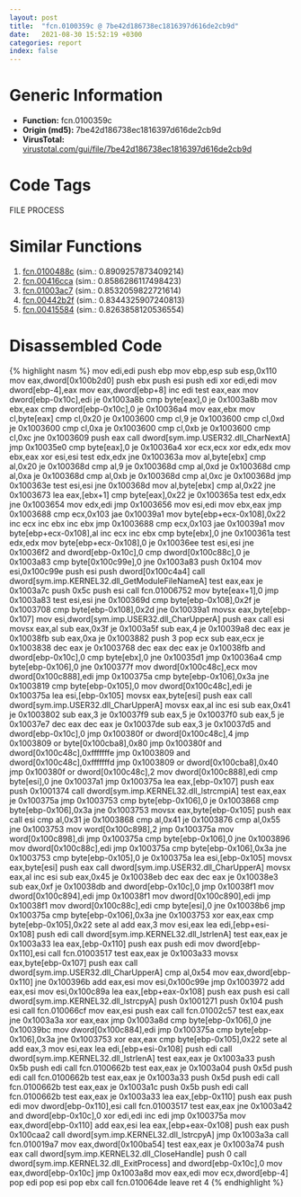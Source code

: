 ```yaml
---
layout: post
title:  "fcn.0100359c @ 7be42d186738ec1816397d616de2cb9d"
date:   2021-08-30 15:52:19 +0300
categories: report
index: false
---
```


# Generic Information
- **Function:** fcn.0100359c
- **Origin (md5):** 7be42d186738ec1816397d616de2cb9d
- **VirusTotal:** [virustotal.com/gui/file/7be42d186738ec1816397d616de2cb9d][virustotal_ref]

# Code Tags
<span class="tag" id="FILE">FILE</span>
<span class="tag" id="PROCESS">PROCESS</span>


# Similar Functions

1. [fcn.0100488c][similar_1_ref] (sim.: 0.8909257873409214)
2. [fcn.00416cca][similar_2_ref] (sim.: 0.8586286117498423)
3. [fcn.01003ac7][similar_3_ref] (sim.: 0.8532059822721614)
4. [fcn.00442b2f][similar_4_ref] (sim.: 0.8344325907240813)
5. [fcn.00415584][similar_5_ref] (sim.: 0.8263858120536554)


# Disassembled Code

{% highlight nasm %}
mov edi,edi
push ebp
mov ebp,esp
sub esp,0x110
mov eax,dword[0x100b2d0]
push ebx
push esi
push edi
xor edi,edi
mov dword[ebp-4],eax
mov eax,dword[ebp+8]
inc edi
test eax,eax
mov dword[ebp-0x10c],edi
je 0x1003a8b
cmp byte[eax],0
je 0x1003a8b
mov ebx,eax
cmp dword[ebp-0x10c],0
je 0x10036a4
mov eax,ebx
mov cl,byte[eax]
cmp cl,0x20
je 0x1003600
cmp cl,9
je 0x1003600
cmp cl,0xd
je 0x1003600
cmp cl,0xa
je 0x1003600
cmp cl,0xb
je 0x1003600
cmp cl,0xc
jne 0x1003609
push eax
call dword[sym.imp.USER32.dll_CharNextA]
jmp 0x10035e0
cmp byte[eax],0
je 0x10036a4
xor ecx,ecx
xor edx,edx
mov ebx,eax
xor esi,esi
test edx,edx
jne 0x100363a
mov al,byte[ebx]
cmp al,0x20
je 0x100368d
cmp al,9
je 0x100368d
cmp al,0xd
je 0x100368d
cmp al,0xa
je 0x100368d
cmp al,0xb
je 0x100368d
cmp al,0xc
je 0x100368d
jmp 0x100363e
test esi,esi
jne 0x100368d
mov al,byte[ebx]
cmp al,0x22
jne 0x1003673
lea eax,[ebx+1]
cmp byte[eax],0x22
je 0x100365a
test edx,edx
jne 0x1003654
mov edx,edi
jmp 0x1003656
mov esi,edi
mov ebx,eax
jmp 0x1003688
cmp ecx,0x103
jae 0x10039a1
mov byte[ebp+ecx-0x108],0x22
inc ecx
inc ebx
inc ebx
jmp 0x1003688
cmp ecx,0x103
jae 0x10039a1
mov byte[ebp+ecx-0x108],al
inc ecx
inc ebx
cmp byte[ebx],0
jne 0x100361a
test edx,edx
mov byte[ebp+ecx-0x108],0
je 0x10036ee
test esi,esi
jne 0x10036f2
and dword[ebp-0x10c],0
cmp dword[0x100c88c],0
je 0x1003a83
cmp byte[0x100c99e],0
jne 0x1003a83
push 0x104
mov esi,0x100c99e
push esi
push dword[0x100c4a4]
call dword[sym.imp.KERNEL32.dll_GetModuleFileNameA]
test eax,eax
je 0x1003a7c
push 0x5c
push esi
call fcn.01006752
mov byte[eax+1],0
jmp 0x1003a83
test esi,esi
jne 0x100369d
cmp byte[ebp-0x108],0x2f
je 0x1003708
cmp byte[ebp-0x108],0x2d
jne 0x10039a1
movsx eax,byte[ebp-0x107]
mov esi,dword[sym.imp.USER32.dll_CharUpperA]
push eax
call esi
movsx eax,al
sub eax,0x3f
je 0x1003a5f
sub eax,4
je 0x10039a8
dec eax
je 0x10038fb
sub eax,0xa
je 0x1003882
push 3
pop ecx
sub eax,ecx
je 0x1003838
dec eax
je 0x1003768
dec eax
dec eax
je 0x10038fb
and dword[ebp-0x10c],0
cmp byte[ebx],0
jne 0x10035d1
jmp 0x10036a4
cmp byte[ebp-0x106],0
jne 0x100377f
mov dword[0x100c48c],ecx
mov dword[0x100c888],edi
jmp 0x100375a
cmp byte[ebp-0x106],0x3a
jne 0x1003819
cmp byte[ebp-0x105],0
mov dword[0x100c48c],edi
je 0x100375a
lea esi,[ebp-0x105]
movsx eax,byte[esi]
push eax
call dword[sym.imp.USER32.dll_CharUpperA]
movsx eax,al
inc esi
sub eax,0x41
je 0x1003802
sub eax,3
je 0x10037f9
sub eax,5
je 0x10037f0
sub eax,5
je 0x10037e7
dec eax
dec eax
je 0x10037de
sub eax,3
je 0x10037d5
and dword[ebp-0x10c],0
jmp 0x100380f
or dword[0x100c48c],4
jmp 0x1003809
or byte[0x100cba8],0x80
jmp 0x100380f
and dword[0x100c48c],0xfffffffe
jmp 0x1003809
and dword[0x100c48c],0xfffffffd
jmp 0x1003809
or dword[0x100cba8],0x40
jmp 0x100380f
or dword[0x100c48c],2
mov dword[0x100c888],edi
cmp byte[esi],0
jne 0x10037a1
jmp 0x100375a
lea eax,[ebp-0x107]
push eax
push 0x1001374
call dword[sym.imp.KERNEL32.dll_lstrcmpiA]
test eax,eax
je 0x100375a
jmp 0x1003753
cmp byte[ebp-0x106],0
je 0x1003868
cmp byte[ebp-0x106],0x3a
jne 0x1003753
movsx eax,byte[ebp-0x105]
push eax
call esi
cmp al,0x31
je 0x1003868
cmp al,0x41
je 0x1003876
cmp al,0x55
jne 0x1003753
mov word[0x100c898],2
jmp 0x100375a
mov word[0x100c898],di
jmp 0x100375a
cmp byte[ebp-0x106],0
jne 0x1003896
mov dword[0x100c88c],edi
jmp 0x100375a
cmp byte[ebp-0x106],0x3a
jne 0x1003753
cmp byte[ebp-0x105],0
je 0x100375a
lea esi,[ebp-0x105]
movsx eax,byte[esi]
push eax
call dword[sym.imp.USER32.dll_CharUpperA]
movsx eax,al
inc esi
sub eax,0x45
je 0x10038eb
dec eax
dec eax
je 0x10038e3
sub eax,0xf
je 0x10038db
and dword[ebp-0x10c],0
jmp 0x10038f1
mov dword[0x100c894],edi
jmp 0x10038f1
mov dword[0x100c890],edi
jmp 0x10038f1
mov dword[0x100c88c],edi
cmp byte[esi],0
jne 0x10038b6
jmp 0x100375a
cmp byte[ebp-0x106],0x3a
jne 0x1003753
xor eax,eax
cmp byte[ebp-0x105],0x22
sete al
add eax,3
mov esi,eax
lea edi,[ebp+esi-0x108]
push edi
call dword[sym.imp.KERNEL32.dll_lstrlenA]
test eax,eax
je 0x1003a33
lea eax,[ebp-0x110]
push eax
push edi
mov dword[ebp-0x110],esi
call fcn.01003517
test eax,eax
je 0x1003a33
movsx eax,byte[ebp-0x107]
push eax
call dword[sym.imp.USER32.dll_CharUpperA]
cmp al,0x54
mov eax,dword[ebp-0x110]
jne 0x100396b
add eax,esi
mov esi,0x100c99e
jmp 0x1003972
add eax,esi
mov esi,0x100c89a
lea eax,[ebp+eax-0x108]
push eax
push esi
call dword[sym.imp.KERNEL32.dll_lstrcpyA]
push 0x1001271
push 0x104
push esi
call fcn.010066cf
mov eax,esi
push eax
call fcn.01002c57
test eax,eax
jne 0x1003a3a
xor eax,eax
jmp 0x1003a8d
cmp byte[ebp-0x106],0
jne 0x10039bc
mov dword[0x100c884],edi
jmp 0x100375a
cmp byte[ebp-0x106],0x3a
jne 0x1003753
xor eax,eax
cmp byte[ebp-0x105],0x22
sete al
add eax,3
mov esi,eax
lea edi,[ebp+esi-0x108]
push edi
call dword[sym.imp.KERNEL32.dll_lstrlenA]
test eax,eax
je 0x1003a33
push 0x5b
push edi
call fcn.0100662b
test eax,eax
je 0x1003a04
push 0x5d
push edi
call fcn.0100662b
test eax,eax
je 0x1003a33
push 0x5d
push edi
call fcn.0100662b
test eax,eax
je 0x1003a1c
push 0x5b
push edi
call fcn.0100662b
test eax,eax
je 0x1003a33
lea eax,[ebp-0x110]
push eax
push edi
mov dword[ebp-0x110],esi
call fcn.01003517
test eax,eax
jne 0x1003a42
and dword[ebp-0x10c],0
xor edi,edi
inc edi
jmp 0x100375a
mov eax,dword[ebp-0x110]
add eax,esi
lea eax,[ebp+eax-0x108]
push eax
push 0x100caa2
call dword[sym.imp.KERNEL32.dll_lstrcpyA]
jmp 0x1003a3a
call fcn.010019a7
mov eax,dword[0x100ba54]
test eax,eax
je 0x1003a74
push eax
call dword[sym.imp.KERNEL32.dll_CloseHandle]
push 0
call dword[sym.imp.KERNEL32.dll_ExitProcess]
and dword[ebp-0x10c],0
mov eax,dword[ebp-0x10c]
jmp 0x1003a8d
mov eax,edi
mov ecx,dword[ebp-4]
pop edi
pop esi
pop ebx
call fcn.010064de
leave
ret 4
{% endhighlight %}


[similar_1_ref]: /report/fcn.0100488c@7be42d186738ec1816397d616de2cb9d
[similar_2_ref]: /report/fcn.00416cca@a1c6b07868a0eea8f4ee5a872aa71909
[similar_3_ref]: /report/fcn.01003ac7@7be42d186738ec1816397d616de2cb9d
[similar_4_ref]: /report/fcn.00442b2f@b3771987fba16f4fba07d1109ec72c76
[similar_5_ref]: /report/fcn.00415584@a1c6b07868a0eea8f4ee5a872aa71909
[virustotal_ref]: https://www.virustotal.com/gui/file/7be42d186738ec1816397d616de2cb9d